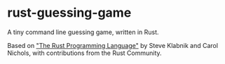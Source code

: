 # rust-guessing-game
A tiny command line guessing game, written in Rust.

Based on ["The Rust Programming Language"](https://doc.rust-lang.org/book/title-page.html) by Steve Klabnik and Carol Nichols, with contributions from the Rust Community.
